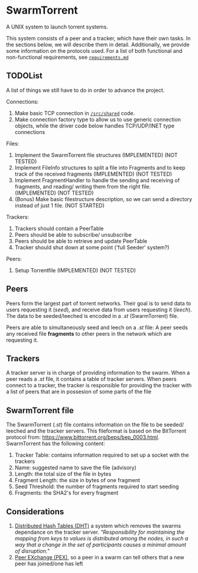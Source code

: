 # SwarmTorrent
A UNIX system to launch torrent systems.

This system consists of a peer and a tracker,
which have their own tasks.
In the sections below, we will describe them in detail.
Additionally, we provide some information on the protocols used.
For a list of both functional and non-functional requirements, see [`requirements.md`](/requirements.md)


## TODOList
A list of things we still have to do in order to advance the project.

Connections:
 1. Make basic TCP connection in [`/src/shared`](/src/shared/) code.
 1. Make connection factory type to allow us to use generic connection objects, while the driver code below handles TCP/UDP/INET type connections 

Files:
 1. Implement the SwarmTorrent file structures (IMPLEMENTED) (NOT TESTED)
 1. Implement FileInfo structures to split a file into Fragments and to keep track of the received fragments (IMPLEMENTED) (NOT TESTED)
 1. Implement FragmentHandler to handle the sending and receiving of fragments, and reading/ writing them from the right file. (IMPLEMENTED) (NOT TESTED)
 1. (Bonus) Make basic filestructure description, so we can send a directory instead of just 1 file. (NOT STARTED)

Trackers:
 1. Trackers should contain a PeerTable
 1. Peers should be able to subscribe/ unsubscribe
 1. Peers should be able to retrieve and update PeerTable
 1. Tracker should shut down at some point ('full Seeder' system?)

Peers:
 1. Setup Torrentfile (IMPLEMENTED) (NOT TESTED)

## Peers
Peers form the largest part of torrent networks.
Their goal is to send data to users requesting it (*seed*),
and receive data from users requesting it (*leech*).
The data to be seeded/leeched is encoded in a *.st* (SwarmTorrent) file.

Peers are able to simultaneously seed and leech on a *.st* file:
A peer seeds any received file **fragments** to other peers in the network which are requesting it.

## Trackers
A tracker server is in charge of providing information to the swarm.
When a peer reads a *.st* file, it contains a table of tracker servers.
When peers connect to a tracker, the tracker is responsible for providing the tracker with a list of peers that are in possesion of some parts of the file

## SwarmTorrent file
The SwarmTorrent (*.st*) file contains information on the file to be seeded/ leeched and the tracker servers.
This fileformat is based on the BitTorrent protocol from: https://www.bittorrent.org/beps/bep_0003.html.
SwarmTorrent has the following content: 
 1. Tracker Table: contains information required to set up a socket with the trackers
 1. Name: suggested name to save the file (advisory)
 1. Length: the total size of the file in bytes
 1. Fragment Length: the size in bytes of one fragment
 1. Seed Threshold: the number of fragments required to start seeding
 1. Fragments: the SHA2's for every fragment

## Considerations

 1. [Distributed Hash Tables (DHT)](https://en.wikipedia.org/wiki/Distributed_hash_table) a system which removes the swarms dependance on the tracker server. *"Responsibility for maintaining the mapping from keys to values is distributed among the nodes, in such a way that a change in the set of participants causes a minimal amount of disruption."*
 1. [Peer EXchange (PEX)](https://en.wikipedia.org/wiki/Peer_exchange), so a peer in a swarm can tell others that a new peer has joined/one has left

